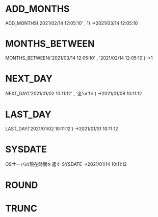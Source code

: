 # ADD_MONTHS
ADD_MONTHS('2021/02/14 12:05:10' , 1)
→2021/03/14 12:05:10
# MONTHS_BETWEEN
MONTHS_BETWEEN('2021/03/14 12:05:10' , '2021/02/14 12:05:10')
→1
# NEXT_DAY
NEXT_DAY('2021/01/02 10:11:12' , '金'or'fri')
→2021/01/08 10:11:12
# LAST_DAY
LAST_DAY('2021/01/02 10:11:12')
→2021/01/31 10:11:12
# SYSDATE
OSサーバの現在時間を返す
SYSDATE
→2021/01/14 10:11:12
# ROUND

# TRUNC